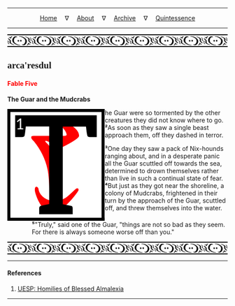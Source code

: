 
---

<!--- Local CSS Font Loading -->

<style>
@font-face {
    font-family: HayghinDaedric;
    src: url('../../../../../assets/fonts/ttf/HayghinDaedric.ttf') format('truetype');
    font-weight: medium;
    font-style: normal;
}
</style>

<!--- Jekyll Page Links -->

<center>
<a href="../../../../../index.html">Home</a>
&emsp;&nabla;&emsp;
<a href="../../../../archive/about.html">About</a>
&emsp;&nabla;&emsp;
<a href="../../../../archive/index.html">Archive</a>
&emsp;&nabla;&emsp;
<a href="../../../index.html">Quintessence</a>
</center>

<!--- Markdown Body Below: -->

---

<img align="center" alt="Bordering" src="../../../../../assets/images/symbols/velothi_pattern_long_by_lukkar.svg">

## <span style="font-family:HayghinDaedric">arca'resdul</Span>

#### <span style="color:red">Fable Five</Span>

__The Guar and the Mudcrabs__

<img align="left" alt="T" src="../../../project/resources/initials/svg/letters/letter_t.svg">he Guar were so tormented by the other creatures they did not know where to go.
<b>&sup2;</b>As soon as they saw a single beast approach them, off they dashed in terror.

<b>&sup3;</b>One day they saw a pack of Nix-hounds ranging about, and in a desperate panic all the Guar scuttled off towards the sea, determined to drown themselves rather than live in such a continual state of fear.
<b>&#8308;</b>But just as they got near the shoreline, a colony of Mudcrabs, frightened in their turn by the approach of the Guar, scuttled off, and threw themselves into the water.

<span style="display:inline-block;padding-left:4em"><b>&#8309;</b>"Truly," said one of the Guar, "things are not so bad as they seem. For there is always someone worse off than you."</span>

<img align="center" alt="Bordering" src="../../../../../assets/images/symbols/velothi_pattern_long_by_lukkar.svg">

---

#### References

1. [UESP: Homilies of Blessed Almalexia][1]

[1]: https://en.uesp.net/wiki/Morrowind:Homilies_of_Blessed_Almalexia#The_and_the_s

---
